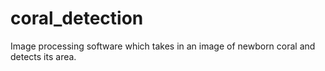 # coral_detection
Image processing software which takes in an image of newborn coral and detects its area. 
